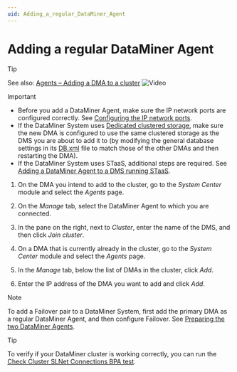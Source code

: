 ```yaml
---
uid: Adding_a_regular_DataMiner_Agent
---
```


# Adding a regular DataMiner Agent

> [!TIP]
> See also:
> [Agents – Adding a DMA to a cluster](https://community.dataminer.services/video/agents-adding-a-dma-to-a-cluster/) ![Video](~/user-guide/images/video_Duo.png)

> [!IMPORTANT]
>
> - Before you add a DataMiner Agent, make sure the IP network ports are configured correctly. See [Configuring the IP network ports](xref:Configuring_the_IP_network_ports).
> - If the DataMiner System uses [Dedicated clustered storage](xref:Dedicated_clustered_storage), make sure the new DMA is configured to use the same clustered storage as the DMS you are about to add it to (by modifying the general database settings in its [DB.xml](xref:DB_xml) file to match those of the other DMAs and then restarting the DMA).
> - If the DataMiner System uses STaaS, additional steps are required. See [Adding a DataMiner Agent to a DMS running STaaS](xref:Adding_a_DMA_to_a_DMS_running_STaaS).

1. On the DMA you intend to add to the cluster, go to the *System Center* module and select the *Agents* page.

1. On the *Manage* tab, select the DataMiner Agent to which you are connected.

1. In the pane on the right, next to *Cluster*, enter the name of the DMS, and then click *Join cluster*.

1. On a DMA that is currently already in the cluster, go to the *System Center* module and select the *Agents* page.

1. In the *Manage* tab, below the list of DMAs in the cluster, click *Add*.

1. Enter the IP address of the DMA you want to add and click *Add*.

> [!NOTE]
> To add a Failover pair to a DataMiner System, first add the primary DMA as a regular DataMiner Agent, and then configure Failover. See [Preparing the two DataMiner Agents](xref:Preparing_the_two_DataMiner_Agents).

> [!TIP]
> To verify if your DataMiner cluster is working correctly, you can run the [Check Cluster SLNet Connections BPA test](xref:BPA_Check_Cluster_SLNet_Connections).
